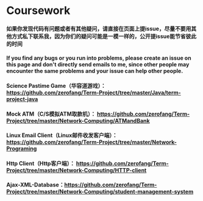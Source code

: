 # Coursework
#### 如果你发现代码有问题或者有其他疑问，请直接在页面上提issue，尽量不要用其他方式私下联系我，因为你们的疑问可能是一模一样的，公开提issue能节省彼此的时间
#### If you find any bugs or you run into problems, please create an issue on this page and don't directly send emails to me, since other people may encounter the same problems and your issue can help other people.
#### Science Pastime Game（华容道游戏）： https://github.com/zerofang/Term-Project/tree/master/Java/term-project-java
#### Mock ATM（C/S模拟ATM取款机）： https://github.com/zerofang/Term-Project/tree/master/Network-Computing/ATMandBank
#### Linux Email Client（Linux邮件收发客户端）： https://github.com/zerofang/Term-Project/tree/master/Network-Programing
#### Http Client（Http客户端）： https://github.com/zerofang/Term-Project/tree/master/Network-Computing/HTTP-client
#### Ajax-XML-Database：https://github.com/zerofang/Term-Project/tree/master/Network-Computing/student-management-system
